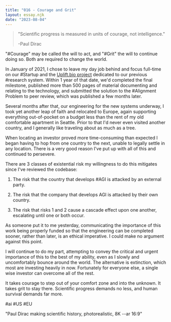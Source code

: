 ```yaml
---
title: "016 - Courage and Grit"
layout: essay.njk
date: "2023-08-04"
---
```


>"Scientific progress is measured in units of courage, not intelligence."
>
>-Paul Dirac

"#Courage" may be called the will to act, and "#Grit" the will to continue doing so. Both are required to change the world.

In January of 2021, I chose to leave my day job behind and focus full-time on our #Startup and the [Uplift.bio project](https://uplift.bio) dedicated to our previous #research system. Within 1 year of that date, we'd completed the final milestone, published more than 500 pages of material documenting and relating to the technology, and submitted the solution to the #Alignment Problem to peer review, which was published a few months later.

Several months after that, our engineering for the new systems underway, I took yet another leap of faith and relocated to Europe, again supporting everything out-of-pocket on a budget less than the rent of my old comfortable apartment in Seattle. Prior to that I'd never even visited another country, and I generally like traveling about as much as a tree.

When locating an investor proved more time-consuming than expected I began having to hop from one country to the next, unable to legally settle in any location. There is a very good reason I've put up with all of this and continued to persevere.

There are 3 classes of existential risk my willingness to do this mitigates since I've reviewed the codebase:

1. The risk that the country that develops #AGI is attacked by an external party.

2. The risk that the company that develops AGI is attacked by their own country.

3. The risk that risks 1 and 2 cause a cascade effect upon one another, escalating until one or both occur.

As someone put it to me yesterday, communicating the importance of this work being properly funded so that the engineering can be completed sooner, rather than later, is an ethical imperative. I could make no argument against this point.

I will continue to do my part, attempting to convey the critical and urgent importance of this to the best of my ability, even as I slowly and uncomfortably bounce around the world. The alternative is extinction, which most are investing heavily in now. Fortunately for everyone else, a single wise investor can overcome all of the rest.

It takes courage to step out of your comfort zone and into the unknown. It takes grit to stay there. Scientific progress demands no less, and human survival demands far more.

#ai #US #EU

"Paul Dirac making scientific history, photorealistic, 8K --ar 16:9"
